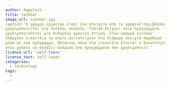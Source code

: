 ```yaml
---
author: AggelosV
title: taskbar
image_url: taskbar.jpg
caption:'Η γραμμή εργασιών είναι ένα στοιχείο από το γραφικό περιβάλλον το οποίο 
χρησιμοποιείται για πολλούς σκοπούς. Τυπικά δείχνει ποια πρόγραμματα
χρησιμοποιούνται μία δεδομένη χρονική στιγμή. Στην γραμμή εντολών
υπάρχουν εικονίδια τα οποία αντιστοιχούν στα διάφορα ανοιχτά παράθυρα
μέσα σε ένα πρόγραμμα. Πατώντας πάνω στα εικονίδια δίνεται η δυνατότητα
στον χρήστη να αλλάζει ανάμεσα στα προγράμματα που χρησιμοποιεί.'
license_url: 'self-taken'
license_text: self-taken
categories:
  - technology
tags:
  - 
---
```

